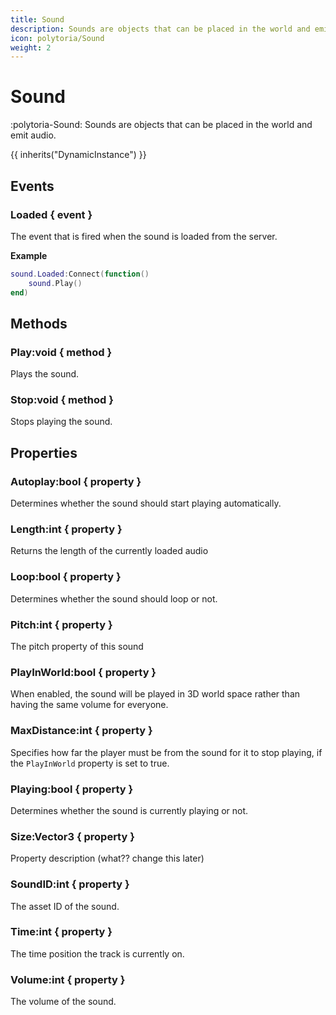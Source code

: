 ```yaml
---
title: Sound
description: Sounds are objects that can be placed in the world and emit audio.
icon: polytoria/Sound
weight: 2
---
```


# Sound

:polytoria-Sound: Sounds are objects that can be placed in the world and emit audio.

{{ inherits("DynamicInstance") }}

## Events

### Loaded { event }

The event that is fired when the sound is loaded from the server.

**Example**

```lua
sound.Loaded:Connect(function()
    sound.Play()
end)
```

## Methods

### Play:void { method }

Plays the sound.

### Stop:void { method }

Stops playing the sound.

## Properties

### Autoplay:bool { property }

Determines whether the sound should start playing automatically.

### Length:int { property }

Returns the length of the currently loaded audio

### Loop:bool { property }

Determines whether the sound should loop or not.

### Pitch:int { property }

The pitch property of this sound

### PlayInWorld:bool { property }

When enabled, the sound will be played in 3D world space rather than having the same volume for everyone.

### MaxDistance:int { property }

Specifies how far the player must be from the sound for it to stop playing, if the `PlayInWorld` property is set to true.

### Playing:bool { property }

Determines whether the sound is currently playing or not.

### Size:Vector3 { property }

Property description (what?? change this later)

### SoundID:int { property }

The asset ID of the sound.

### Time:int { property }

The time position the track is currently on.

### Volume:int { property }

The volume of the sound.
